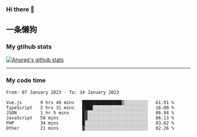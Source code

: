 ### Hi there 👋

## 一条懒狗
<!--
**kiss-me-quickly/kiss-me-quickly** is a ✨ _special_ ✨ repository because its `README.md` (this file) appears on your GitHub profile.

Here are some ideas to get you started:

- 🔭 I’m currently working on ...
- 🌱 I’m currently learning ...
- 👯 I’m looking to collaborate on ...
- 🤔 I’m looking for help with ...
- 💬 Ask me about ...
- 📫 How to reach me: ...
- 😄 Pronouns: ...
- ⚡ Fun fact: ...
-->


### My gtihub stats

[![Anurag's github stats](https://github-readme-stats.vercel.app/api?username=kiss-me-quickly)](https://github.com/anuraghazra/github-readme-stats)

***

### My code time

<!--START_SECTION:waka-->

```text
From: 07 January 2023 - To: 14 January 2023

Vue.js       9 hrs 46 mins   ███████████████▒░░░░░░░░░   61.91 %
TypeScript   2 hrs 31 mins   ████░░░░░░░░░░░░░░░░░░░░░   16.00 %
JSON         1 hr 5 mins     █▓░░░░░░░░░░░░░░░░░░░░░░░   06.94 %
JavaScript   58 mins         █▓░░░░░░░░░░░░░░░░░░░░░░░   06.13 %
PHP          34 mins         █░░░░░░░░░░░░░░░░░░░░░░░░   03.62 %
Other        21 mins         ▓░░░░░░░░░░░░░░░░░░░░░░░░   02.26 %
```

<!--END_SECTION:waka-->
